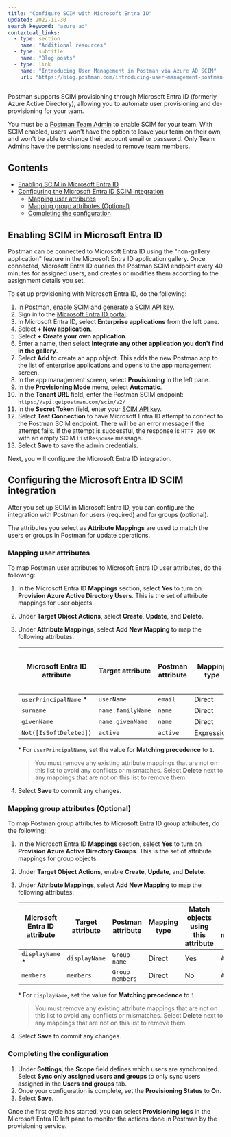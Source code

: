 ```yaml
---
title: "Configure SCIM with Microsoft Entra ID"
updated: 2022-11-30
search_keyword: "azure ad"
contextual_links:
  - type: section
    name: "Additional resources"
  - type: subtitle
    name: "Blog posts"
  - type: link
    name: "Introducing User Management in Postman via Azure AD SCIM"
    url: "https://blog.postman.com/introducing-user-management-postman-azure-ad-scim/"
---
```


Postman supports SCIM provisioning through Microsoft Entra ID (formerly Azure Active Directory), allowing you to automate user provisioning and de-provisioning for your team.

You must be a [Postman Team Admin](/docs/collaborating-in-postman/roles-and-permissions/#team-roles) to enable SCIM for your team. With SCIM enabled, users won't have the option to leave your team on their own, and won't be able to change their account email or password. Only Team Admins have the permissions needed to remove team members.

## Contents

* [Enabling SCIM in Microsoft Entra ID](#enabling-scim-in-microsoft-entra-id)
* [Configuring the Microsoft Entra ID SCIM integration](#configuring-the-microsoft-entra-id-scim-integration)
    * [Mapping user attributes](#mapping-user-attributes)
    * [Mapping group attributes (Optional)](#mapping-group-attributes-optional)
    * [Completing the configuration](#completing-the-configuration)

## Enabling SCIM in Microsoft Entra ID

Postman can be connected to Microsoft Entra ID using the "non-gallery application" feature in the Microsoft Entra ID application gallery. Once connected, Microsoft Entra ID queries the Postman SCIM endpoint every 40 minutes for assigned users, and creates or modifies them according to the assignment details you set.

To set up provisioning with Microsoft Entra ID, do the following:

1. In Postman, [enable SCIM](/docs/administration/scim-provisioning/scim-provisioning-overview/#enabling-scim-in-postman) and [generate a SCIM API key](/docs/administration/scim-provisioning/scim-provisioning-overview/#generating-scim-api-key).
1. Sign in to the [Microsoft Entra ID portal](https://aad.portal.azure.com/).
1. In Microsoft Entra ID, select **Enterprise applications** from the left pane.
1. Select **+ New application**.
1. Select **+ Create your own application**.
1. Enter a name, then select **Integrate any other application you don't find in the gallery**.
1. Select **Add** to create an app object. This adds the new Postman app to the list of enterprise applications and opens to the app management screen.
1. In the app management screen, select **Provisioning** in the left pane.
1. In the **Provisioning Mode** menu, select **Automatic**.
1. In the **Tenant URL** field, enter the Postman SCIM endpoint: `https://api.getpostman.com/scim/v2/`
1. In the **Secret Token** field, enter your [SCIM API key](/docs/administration/scim-provisioning/scim-provisioning-overview/#generating-scim-api-key).
1. Select **Test Connection** to have Microsoft Entra ID attempt to connect to the Postman SCIM endpoint. There will be an error message if the attempt fails. If the attempt is successful, the response is `HTTP 200 OK` with an empty SCIM `ListResponse` message.
1. Select **Save** to save the admin credentials.

Next, you will configure the Microsoft Entra ID integration.

## Configuring the Microsoft Entra ID SCIM integration

After you set up SCIM in Microsoft Entra ID, you can configure the integration with Postman for users (required) and for groups (optional).

The attributes you select as **Attribute Mappings** are used to match the users or groups in Postman for update operations.

### Mapping user attributes

To map Postman user attributes to Microsoft Entra ID user attributes, do the following:

1. In the Microsoft Entra ID **Mappings** section, select **Yes** to turn on **Provision Azure Active Directory Users**. This is the set of attribute mappings for user objects.
1. Under **Target Object Actions**, select **Create**, **Update**, and **Delete**.
1. Under **Attribute Mappings**, select **Add New Mapping** to map the following attributes:

    Microsoft Entra ID attribute | Target attribute | Postman attribute | Mapping type | Match objects using this attribute | Apply this mapping
    --- | --- | --- | --- | --- | ---
    `userPrincipalName` &#x2a; | `userName` | `email` | Direct | Yes | Always
    `surname` | `name.familyName` | `name`  | Direct| No | Always
    `givenName` | `name.givenName` | `name` | Direct | No | Always
    `Not([IsSoftDeleted])` | `active` | `active` | Expression | No | Always

    &#x2a; For `userPrincipalName`, set the value for **Matching precedence** to `1`.

    > You must remove any existing attribute mappings that are not on this list to avoid any conflicts or mismatches. Select **Delete** next to any mappings that are not on this list to remove them.

1. Select **Save** to commit any changes.

### Mapping group attributes (Optional)

To map Postman group attributes to Microsoft Entra ID group attributes, do the following:

1. In the Microsoft Entra ID **Mappings** section, select **Yes** to turn on **Provision Azure Active Directory Groups**. This is the set of attribute mappings for group objects.
1. Under **Target Object Actions**, enable **Create**, **Update**, and **Delete**.
1. Under **Attribute Mappings**, select **Add New Mapping** to map the following attributes:

    Microsoft Entra ID attribute | Target attribute | Postman attribute | Mapping type | Match objects using this attribute | Apply this mapping
    --- | --- | --- | --- | --- | ---
    `displayName` &#x2a; |	`displayName` | `Group name` | Direct | Yes | Always
    `members` | `members` |	`Group members` | Direct | No | Always

    &#x2a; For `displayName`, set the value for **Matching precedence** to `1`.

    > You must remove any existing attribute mappings that are not on this list to avoid any conflicts or mismatches. Select **Delete** next to any mappings that are not on this list to remove them.

1. Select **Save** to commit any changes.

### Completing the configuration

1. Under **Settings**, the **Scope** field defines which users are synchronized. Select **Sync only assigned users and groups** to only sync users assigned in the **Users and groups** tab.
1. Once your configuration is complete, set the **Provisioning Status** to **On**.
1. Select **Save**.

Once the first cycle has started, you can select **Provisioning logs** in the Microsoft Entra ID left pane to monitor the actions done in Postman by the provisioning service.
